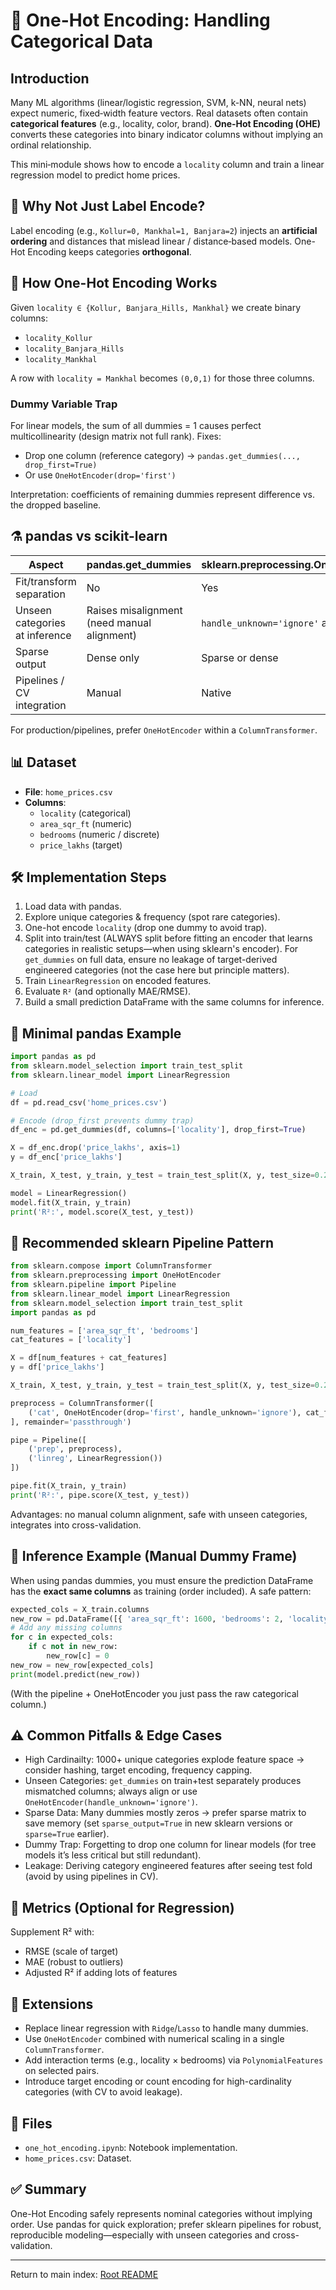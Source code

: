 # 🔢 One-Hot Encoding: Handling Categorical Data

## Introduction
Many ML algorithms (linear/logistic regression, SVM, k-NN, neural nets) expect numeric, fixed‑width feature vectors. Real datasets often contain **categorical features** (e.g., locality, color, brand). **One-Hot Encoding (OHE)** converts these categories into binary indicator columns without implying an ordinal relationship.

This mini‑module shows how to encode a `locality` column and train a linear regression model to predict home prices.

## 🧠 Why Not Just Label Encode?
Label encoding (e.g., `Kollur=0, Mankhal=1, Banjara=2`) injects an **artificial ordering** and distances that mislead linear / distance‑based models. One-Hot Encoding keeps categories **orthogonal**.

## 🧩 How One-Hot Encoding Works
Given `locality ∈ {Kollur, Banjara_Hills, Mankhal}` we create binary columns:
- `locality_Kollur`
- `locality_Banjara_Hills`
- `locality_Mankhal`

A row with `locality = Mankhal` becomes `(0,0,1)` for those three columns.

### Dummy Variable Trap
For linear models, the sum of all dummies = 1 causes perfect multicollinearity (design matrix not full rank). Fixes:
- Drop one column (reference category) → `pandas.get_dummies(..., drop_first=True)`
- Or use `OneHotEncoder(drop='first')`

Interpretation: coefficients of remaining dummies represent difference vs. the dropped baseline.

## ⚗️ pandas vs scikit-learn
| Aspect | pandas.get_dummies | sklearn.preprocessing.OneHotEncoder |
|--------|--------------------|-------------------------------------|
| Fit/transform separation | No | Yes |
| Unseen categories at inference | Raises misalignment (need manual alignment) | `handle_unknown='ignore'` available |
| Sparse output | Dense only | Sparse or dense |
| Pipelines / CV integration | Manual | Native |

For production/pipelines, prefer `OneHotEncoder` within a `ColumnTransformer`.

## 📊 Dataset
- **File**: `home_prices.csv`
- **Columns**:
  - `locality` (categorical)
  - `area_sqr_ft` (numeric)
  - `bedrooms` (numeric / discrete)
  - `price_lakhs` (target)

## 🛠 Implementation Steps
1. Load data with pandas.
2. Explore unique categories & frequency (spot rare categories).
3. One-hot encode `locality` (drop one dummy to avoid trap).
4. Split into train/test (ALWAYS split before fitting an encoder that learns categories in realistic setups—when using sklearn's encoder). For `get_dummies` on full data, ensure no leakage of target-derived engineered categories (not the case here but principle matters).
5. Train `LinearRegression` on encoded features.
6. Evaluate `R²` (and optionally MAE/RMSE).
7. Build a small prediction DataFrame with the same columns for inference.

## 🧪 Minimal pandas Example
```python
import pandas as pd
from sklearn.model_selection import train_test_split
from sklearn.linear_model import LinearRegression

# Load
df = pd.read_csv('home_prices.csv')

# Encode (drop_first prevents dummy trap)
df_enc = pd.get_dummies(df, columns=['locality'], drop_first=True)

X = df_enc.drop('price_lakhs', axis=1)
y = df_enc['price_lakhs']

X_train, X_test, y_train, y_test = train_test_split(X, y, test_size=0.2, random_state=42)

model = LinearRegression()
model.fit(X_train, y_train)
print('R²:', model.score(X_test, y_test))
```

## 🧪 Recommended sklearn Pipeline Pattern
```python
from sklearn.compose import ColumnTransformer
from sklearn.preprocessing import OneHotEncoder
from sklearn.pipeline import Pipeline
from sklearn.linear_model import LinearRegression
from sklearn.model_selection import train_test_split
import pandas as pd

num_features = ['area_sqr_ft', 'bedrooms']
cat_features = ['locality']

X = df[num_features + cat_features]
y = df['price_lakhs']

X_train, X_test, y_train, y_test = train_test_split(X, y, test_size=0.2, random_state=42)

preprocess = ColumnTransformer([
    ('cat', OneHotEncoder(drop='first', handle_unknown='ignore'), cat_features)
], remainder='passthrough')

pipe = Pipeline([
    ('prep', preprocess),
    ('linreg', LinearRegression())
])

pipe.fit(X_train, y_train)
print('R²:', pipe.score(X_test, y_test))
```
Advantages: no manual column alignment, safe with unseen categories, integrates into cross-validation.

## 🧪 Inference Example (Manual Dummy Frame)
When using pandas dummies, you must ensure the prediction DataFrame has the **exact same columns** as training (order included). A safe pattern:
```python
expected_cols = X_train.columns
new_row = pd.DataFrame([{ 'area_sqr_ft': 1600, 'bedrooms': 2, 'locality_Kollur': 0, 'locality_Mankhal': 1 }])
# Add any missing columns
for c in expected_cols:
    if c not in new_row:
        new_row[c] = 0
new_row = new_row[expected_cols]
print(model.predict(new_row))
```
(With the pipeline + OneHotEncoder you just pass the raw categorical column.)

## ⚠️ Common Pitfalls & Edge Cases
- High Cardinailty: 1000+ unique categories explode feature space → consider hashing, target encoding, frequency capping.
- Unseen Categories: `get_dummies` on train+test separately produces mismatched columns; always align or use `OneHotEncoder(handle_unknown='ignore')`.
- Sparse Data: Many dummies mostly zeros → prefer sparse matrix to save memory (set `sparse_output=True` in new sklearn versions or `sparse=True` earlier).
- Dummy Trap: Forgetting to drop one column for linear models (for tree models it’s less critical but still redundant).
- Leakage: Deriving category engineered features after seeing test fold (avoid by using pipelines in CV).

## 📏 Metrics (Optional for Regression)
Supplement R² with:
- RMSE (scale of target)
- MAE (robust to outliers)
- Adjusted R² if adding lots of features

## 🚀 Extensions
- Replace linear regression with `Ridge`/`Lasso` to handle many dummies.
- Use `OneHotEncoder` combined with numerical scaling in a single `ColumnTransformer`.
- Add interaction terms (e.g., locality × bedrooms) via `PolynomialFeatures` on selected pairs.
- Introduce target encoding or count encoding for high-cardinality categories (with CV to avoid leakage).

## 📂 Files
- `one_hot_encoding.ipynb`: Notebook implementation.
- `home_prices.csv`: Dataset.

## ✅ Summary
One-Hot Encoding safely represents nominal categories without implying order. Use pandas for quick exploration; prefer sklearn pipelines for robust, reproducible modeling—especially with unseen categories and cross-validation.

---
Return to main index: [Root README](../../README.md)

